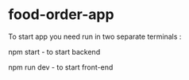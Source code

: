 # food-order-app

To start app you need run in two separate terminals :

npm start - to start backend

npm run dev - to start front-end

